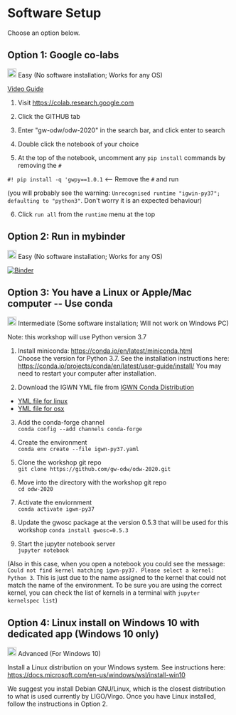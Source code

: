 # Software Setup

Choose an option below.

## Option 1: Google co-labs

<img src='https://www.wispresort.com/uploadedImages/Winter/easy.png' width=20 /> Easy (No software installation; Works for any OS)

[Video Guide](https://labcit.ligo.caltech.edu/~jkanner/gwosc/colab-help-2020.mov)

1) Visit https://colab.research.google.com

2) Click the GITHUB tab

3) Enter "gw-odw/odw-2020" in the search bar, and click enter to search

4) Double click the notebook of your choice

5) At the top of the notebook, uncomment any `pip install` commands by removing the `#`

`#! pip install -q 'gwpy==1.0.1`  <-- Remove the `#` and run

(you will probably see the warning: `Unrecognised runtime "igwin-py37"; defaulting to "python3"`. Don't worry it is an expected behaviour)

6) Click `run all` from the `runtime` menu at the top

## Option 2: Run in mybinder

<img src='https://www.wispresort.com/uploadedImages/Winter/easy.png' width=20 /> Easy (No software installation; Works for any OS)

[![Binder](https://mybinder.org/badge_logo.svg)](https://mybinder.org/v2/gh/gw-odw/odw-2020/master)


## Option 3: You have a Linux or Apple/Mac computer -- Use conda

<img src='https://www.wispresort.com/uploadedImages/Winter/intermediate.png' width=20 /> Intermediate (Some software installation; Will not work on Windows PC)

Note: this workshop will use Python version 3.7

1) Install miniconda: https://conda.io/en/latest/miniconda.html <br/>
Choose the version for Python 3.7. 
See the installation instructions here: https://conda.io/projects/conda/en/latest/user-guide/install/
You may need to restart your computer after installation.

2) Download the IGWN YML file from [IGWN Conda Distribution](https://computing.docs.ligo.org/conda/environments/igwn-py37/)
 * [YML file for linux](https://computing.docs.ligo.org/conda/environments/linux/igwn-py37.yaml)
 * [YML file for osx  ](https://computing.docs.ligo.org/conda/environments/osx/igwn-py37.yaml)

3) Add the conda-forge channel <br/>
`conda config --add channels conda-forge`

4) Create the environment <br/>
`conda env create --file igwn-py37.yaml`

5) Clone the workshop git repo <br/>
`git clone https://github.com/gw-odw/odw-2020.git`

6) Move into the directory with the workshop git repo <br/>
`cd odw-2020`

7) Activate the enviornment <br/>
`conda activate igwn-py37`

8) Update the gwosc package at the version 0.5.3 that will be used for this workshop
`conda install gwosc=0.5.3`

9) Start the jupyter notebook server <br/>
`jupyter notebook`

(Also in this case, when you open a notebook you could see the message: `Could not find kernel matching igwn-py37. Please select a kernel: Python 3`. This is just due to the name assigned to the kernel that could not match the name of the environment. To be sure you are using the correct kernel, you can check the list of kernels in a terminal with `jupyter kernelspec list`)
## Option 4: Linux install on Windows 10 with dedicated app (Windows 10 only)

<img src='https://www.wispresort.com/uploadedImages/Winter/hard.png' width=20 /> Advanced (For Windows 10)

Install a Linux distribution on your Windows system. 
See instructions here: https://docs.microsoft.com/en-us/windows/wsl/install-win10

We suggest you install Debian GNU/Linux, which is the closest distribution to what is 
used currently by LIGO/Virgo. Once you have Linux installed, follow the instructions 
in Option 2.

